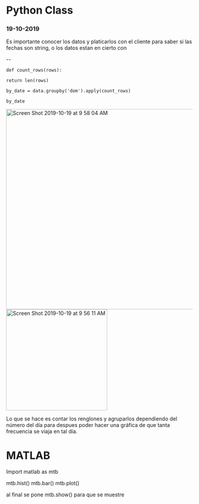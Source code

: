# Python Class 
### 19-10-2019 


Es importante conocer los datos y platicarlos con el cliente para saber si las fechas son string, o los datos estan en cierto con

--

`def count_rows(rows):`

`return len(rows)`

`by_date = data.groupby('dom').apply(count_rows)`

`by_date`



<img width="541" alt="Screen Shot 2019-10-19 at 9 58 04 AM" src="https://user-images.githubusercontent.com/47669890/67148005-0cf9f200-f260-11e9-84f2-416a51725c0a.png">

<img width="273" alt="Screen Shot 2019-10-19 at 9 56 11 AM" src="https://user-images.githubusercontent.com/47669890/67148006-0ec3b580-f260-11e9-8ad5-be1d9a53a171.png">

Lo que se hace es contar los renglones y agruparlos dependiendo del número del día para despues poder hacer una gráfica de que tanta frecuencia se viaja en tal día.


# MATLAB
Import matlab as mtb 

mtb.hist()
mtb.bar()
mtb.plot()

al final se pone mtb.show() para que se muestre


